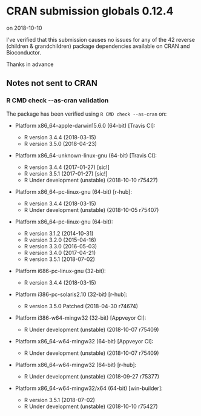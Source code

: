 # CRAN submission globals 0.12.4
on 2018-10-10

I've verified that this submission causes no issues for any of the
42 reverse (children & grandchildren) package dependencies available
on CRAN and Bioconductor.

Thanks in advance


## Notes not sent to CRAN

### R CMD check --as-cran validation

The package has been verified using `R CMD check --as-cran` on:

* Platform x86_64-apple-darwin15.6.0 (64-bit) [Travis CI]:
  - R version 3.4.4 (2018-03-15)
  - R version 3.5.0 (2018-04-23)

* Platform x86_64-unknown-linux-gnu (64-bit) [Travis CI]:
  - R version 3.4.4 (2017-01-27) [sic!]
  - R version 3.5.1 (2017-01-27) [sic!]
  - R Under development (unstable) (2018-10-10 r75427)

* Platform x86_64-pc-linux-gnu (64-bit) [r-hub]:
  - R version 3.4.4 (2018-03-15)
  - R Under development (unstable) (2018-10-05 r75407)

* Platform x86_64-pc-linux-gnu (64-bit):
  - R version 3.1.2 (2014-10-31)
  - R version 3.2.0 (2015-04-16)
  - R version 3.3.0 (2016-05-03)
  - R version 3.4.0 (2017-04-21)
  - R version 3.5.1 (2018-07-02)

* Platform i686-pc-linux-gnu (32-bit):
  - R version 3.4.4 (2018-03-15)

* Platform i386-pc-solaris2.10 (32-bit) [r-hub]:
  -  R version 3.5.0 Patched (2018-04-30 r74674)

* Platform i386-w64-mingw32 (32-bit) [Appveyor CI]:
  - R Under development (unstable) (2018-10-07 r75409)

* Platform x86_64-w64-mingw32 (64-bit) [Appveyor CI]:
  - R Under development (unstable) (2018-10-07 r75409)

* Platform x86_64-w64-mingw32 (64-bit) [r-hub]:
  - R Under development (unstable) (2018-09-27 r75377)

* Platform x86_64-w64-mingw32/x64 (64-bit) [win-builder]:
  - R version 3.5.1 (2018-07-02)
  - R Under development (unstable) (2018-10-10 r75427)
